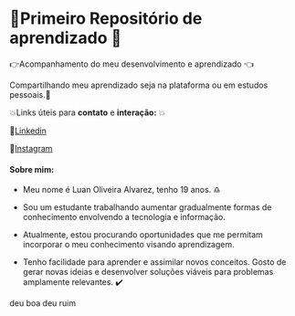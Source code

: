 # :star2:Primeiro Repositório de aprendizado :star2:
:point_right:Acompanhamento do meu desenvolvimento e aprendizado :point_left:

Compartilhando meu aprendizado seja na plataforma ou em estudos pessoais.:purple_heart:

:boom:Links úteis para **contato** e **interação:** :boom:

:link:[Linkedin](https://www.linkedin.com/in/luan-alvarez-1499a7224/)

:link:[Instagram](https://www.instagram.com/alvrz_luann/)

####  Sobre mim:

- Meu nome é Luan Oliveira Alvarez, tenho 19 anos. ♎ 
- Sou um estudante trabalhando aumentar gradualmente formas de conhecimento envolvendo a tecnologia e informação. 

- Atualmente, estou procurando oportunidades que me permitam incorporar o meu conhecimento visando aprendizagem.

- Tenho facilidade para aprender e assimilar novos conceitos. Gosto de gerar novas ideias e desenvolver soluções viáveis para problemas amplamente relevantes. :heavy_check_mark:

deu boa
deu ruim